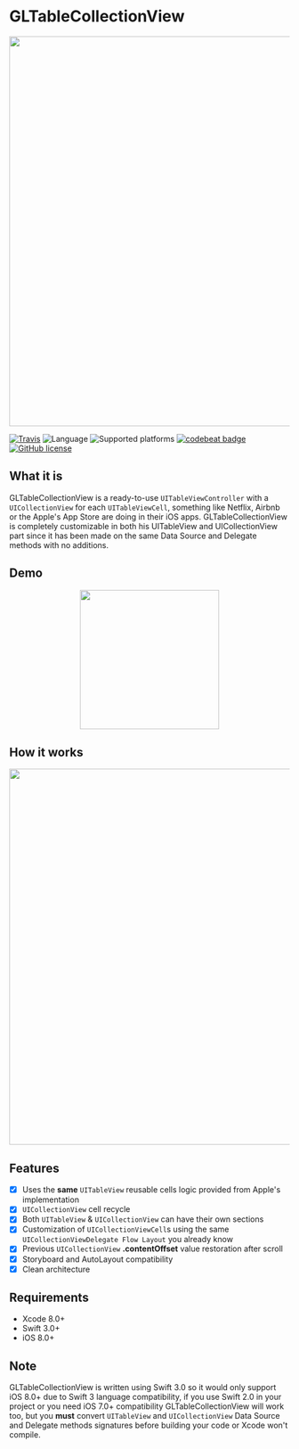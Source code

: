 # GLTableCollectionView

<p align="center">
    <img src="https://github.com/giulio92/GLTableCollectionView/blob/master/GitHub%20Page/Images/logo.png" width="700">
</p>

[![Travis](https://travis-ci.org/giulio92/GLTableCollectionView.svg?branch=master)](https://travis-ci.org/giulio92/GLTableCollectionView)
![Language](https://img.shields.io/badge/language-Swift%203.0-orange.svg)
![Supported platforms](https://img.shields.io/badge/platform-iOS-lightgrey.svg)
[![codebeat badge](https://codebeat.co/badges/5a29ccd4-fda0-45d1-ae57-e7158e01449a)](https://codebeat.co/projects/github-com-giulio92-gltablecollectionview)
[![GitHub license](https://img.shields.io/badge/license-AGPL-blue.svg)](https://raw.githubusercontent.com/giulio92/GLTableCollectionView/master/LICENSE.txt)

## What it is
GLTableCollectionView is a ready-to-use ```UITableViewController``` with a ```UICollectionView``` for each ```UITableViewCell```, something like Netflix, Airbnb or the Apple's App Store are doing in their iOS apps. GLTableCollectionView is completely customizable in both his UITableView and UICollectionView part since it has been made on the same Data Source and Delegate methods with no additions.

## Demo
<p align="center">
    <img src="https://github.com/giulio92/GLTableCollectionView/raw/master/GitHub%20Page/Images/demonstration.gif" width="250">
</p>

## How it works
<p align="center">
    <img src="https://github.com/giulio92/GLTableCollectionView/raw/master/GitHub%20Page/Images/diagram.png" width="675">
</p>

## Features
- [x] Uses the **same** ```UITableView``` reusable cells logic provided from Apple's implementation
- [x] ```UICollectionView``` cell recycle
- [x] Both ```UITableView``` & ```UICollectionView``` can have their own sections
- [x] Customization of ```UICollectionViewCell```s using the same ```UICollectionViewDelegate Flow Layout``` you already know
- [x] Previous ```UICollectionView``` **.contentOffset** value restoration after scroll
- [x] Storyboard and AutoLayout compatibility
- [x] Clean architecture

## Requirements
- Xcode 8.0+
- Swift 3.0+
- iOS 8.0+

## Note
GLTableCollectionView is written using Swift 3.0 so it would only support iOS 8.0+ due to Swift 3 language compatibility, if you use Swift 2.0 in your project or you need iOS 7.0+ compatibility GLTableCollectionView will work too, but you **must** convert ```UITableView``` and ```UICollectionView``` Data Source and Delegate methods signatures before building your code or Xcode won't compile.
